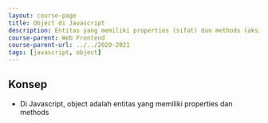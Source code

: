 ```yaml
---
layout: course-page
title: Object di Javascript
description: Entitas yang memiliki properties (sifat) dan methods (aksi)
course-parent: Web Frontend
course-parent-url: ../../2020-2021
tags: [javascript, object]
---
```


## Konsep
- Di Javascript, object adalah entitas yang memiliki properties dan methods
